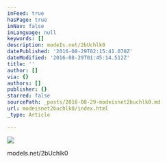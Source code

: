 ```yaml
---
inFeed: true
hasPage: true
inNav: false
inLanguage: null
keywords: []
description: modeIs.net/2bUchlk0
datePublished: '2016-08-29T02:15:41.070Z'
dateModified: '2016-08-29T01:45:14.512Z'
title: ''
author: []
via: {}
authors: []
publisher: {}
starred: false
sourcePath: _posts/2016-08-29-modeisnet2buchlk0.md
url: modeisnet2buchlk0/index.html
_type: Article

---
```

![](https://the-grid-user-content.s3-us-west-2.amazonaws.com/b841e2e4-da16-4668-9b15-724ec27bd6b3.jpg)

modeIs.net/2bUchlk0